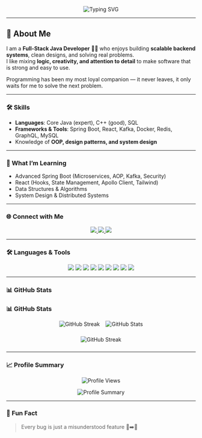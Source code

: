 <!-- Profile Banner -->
<p align="center">
  <img src="https://readme-typing-svg.herokuapp.com?font=Fira+Code&pause=1000&center=true&vCenter=true&width=800&lines=👋+Hi%2C+I'm+Prashant+Verma;Full-Stack+Java+Developer;Java+%7C+Spring+Boot+%7C+React+Enthusiast;Building+Scalable+Systems+%26+Real-Time+Apps" alt="Typing SVG" />
</p>

---

## 🚀 About Me
I am a **Full-Stack Java Developer** 👨‍💻 who enjoys building **scalable backend systems**, clean designs, and solving real problems.  
I like mixing **logic, creativity, and attention to detail** to make software that is strong and easy to use.

Programming has been my most loyal companion — it never leaves, it only waits for me to solve the next problem.

---

### 🛠 Skills
- **Languages**: Core Java (expert), C++ (good), SQL  
- **Frameworks & Tools**: Spring Boot, React, Kafka, Docker, Redis, GraphQL, MySQL  
- Knowledge of **OOP, design patterns, and system design**

---

### 🌟 What I’m Learning
- Advanced Spring Boot (Microservices, AOP, Kafka, Security)  
- React (Hooks, State Management, Apollo Client, Tailwind)  
- Data Structures & Algorithms  
- System Design & Distributed Systems  

---

### 🌐 Connect with Me
<p align="center">
  <a href="https://www.linkedin.com/in/prashant2k26" target="_blank">
    <img src="https://img.shields.io/badge/LinkedIn-%230077B5.svg?&style=for-the-badge&logo=linkedin&logoColor=white" />
  </a>
  <a href="mailto:prashant2k26@gmail.com">
    <img src="https://img.shields.io/badge/Gmail-D14836?style=for-the-badge&logo=gmail&logoColor=white" />
  </a>
  <a href="https://leetcode.com/u/imprashantverma/" target="_blank">
    <img src="https://img.shields.io/badge/LeetCode-%23FFA116.svg?&style=for-the-badge&logo=leetcode&logoColor=white" />
  </a>
</p>

---

### 🛠️ Languages & Tools
<p align="center">
  <img src="https://skillicons.dev/icons?i=java" />
  <img src="https://skillicons.dev/icons?i=cpp" />
  <img src="https://skillicons.dev/icons?i=spring" />
  <img src="https://skillicons.dev/icons?i=react" />
  <img src="https://skillicons.dev/icons?i=mysql" />
  <img src="https://skillicons.dev/icons?i=docker" />
  <img src="https://skillicons.dev/icons?i=redis" />
  <img src="https://skillicons.dev/icons?i=graphql" />
  <img src="https://skillicons.dev/icons?i=kafka" />
</p>

---

### 📊 GitHub Stats
### 📊 GitHub Stats
<p align="center">
  <!-- GitHub Streak Stats (small) -->
  <img src="https://github-readme-streak-stats.herokuapp.com/?user=iamprashantverma&theme=tokyonight&hide_border=true&card_width=300" alt="GitHub Streak" />
  &nbsp;&nbsp;
  <!-- GitHub Stats (small) -->
  <img src="https://github-readme-stats.vercel.app/api?username=iamprashantverma&show_icons=true&theme=tokyonight&hide_border=true&count_private=true&card_width=300" alt="GitHub Stats" />
</p>


<p align="center">
  <img src="https://github-readme-streak-stats.herokuapp.com/?user=iamprashantverma&theme=tokyonight" alt="GitHub Streak" style="margin: 10px 0;" />
</p>

---

### 📈 Profile Summary
<p align="center">
  <img src="https://komarev.com/ghpvc/?username=iamprashantverma&color=0e75b6&style=flat-square&label=Profile+Views" alt="Profile Views" />
</p>
<p align="center">
  <img src="https://github-profile-summary-cards.vercel.app/api/cards/profile-details?username=iamprashantverma&theme=tokyonight" alt="Profile Summary" />
</p>

---

### 🎯 Fun Fact
> Every bug is just a misunderstood feature 🐛➡️🚀
